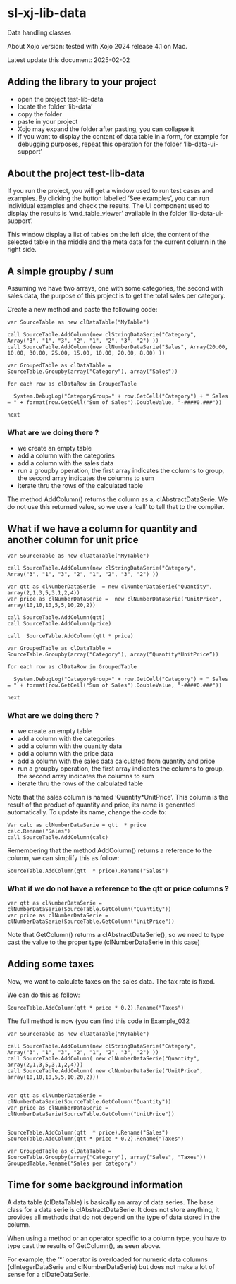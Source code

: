 # sl-xj-lib-data
Data handling classes

About Xojo version: tested with Xojo 2024 release 4.1 on Mac.

Latest update this document: 2025-02-02


## Adding the library to your project

- open the project test-lib-data
- locate the folder ‘lib-data’
- copy the folder
- paste in your project
- Xojo may expand the folder after pasting, you can collapse it
- If you want to display the content of data table in a form, for example for debugging purposes, repeat this operation for the folder ‘lib-data-ui-support’


## About the project test-lib-data
If you run the project, you will get a window used to run test cases and examples. 
By clicking the button labelled ’See examples’, you can run individual examples and check the results. The UI component used to display the results is ‘wnd\_table_viewer’ available in the folder ‘lib-data-ui-support’.

This window display a list of tables on the left side, the content of the selected table in the middle and the meta data for the current column in the right side. 

## A simple groupby / sum

Assuming we have two arrays, one with some categories, the second with sales data, the purpose of this project is to get the total sales per category.

Create a new method and paste the following code:


```xojo
var SourceTable as new clDataTable("MyTable")

call SourceTable.AddColumn(new clStringDataSerie("Category", Array("3", "1", "3", "2", "1", "2", "3", "2") ))
call SourceTable.AddColumn(new clNumberDataSerie("Sales", Array(20.00, 10.00, 30.00, 25.00, 15.00, 10.00, 20.00, 8.00) ))

var GroupedTable as clDataTable = SourceTable.Groupby(array("Category"), array("Sales"))

for each row as clDataRow in GroupedTable
  
  System.DebugLog("CategoryGroup=" + row.GetCell("Category") + " Sales = " + format(row.GetCell("Sum of Sales").DoubleValue, "-####0.###"))
  
next
```

### What are we doing there ?

- we create an empty table
- add a column with the categories
- add a column with the sales data
- run a groupby operation, the first array indicates the columns to group, the second array indicates the columns to sum
- iterate thru the rows of the calculated table

The method AddColumn() returns the column as a, clAbstractDataSerie. We do not use this returned value, so we use a ‘call’ to tell that to the compiler.

## What if we have a column for quantity and another column for unit price

```xojo
var SourceTable as new clDataTable("MyTable")

call SourceTable.AddColumn(new clStringDataSerie("Category", Array("3", "1", "3", "2", "1", "2", "3", "2") ))

var qtt as clNumberDataSerie  = new clNumberDataSerie("Quantity", array(2,1,3,5,3,1,2,4))
var price as clNumberDataSerie =  new clNumberDataSerie("UnitPrice", array(10,10,10,5,5,10,20,2))

call SourceTable.AddColumn(qtt)
call SourceTable.AddColumn(price)

call  SourceTable.AddColumn(qtt * price)

var GroupedTable as clDataTable = SourceTable.Groupby(array("Category"), array(“Quantity*UnitPrice”))

for each row as clDataRow in GroupedTable
  
  System.DebugLog("CategoryGroup=" + row.GetCell("Category") + " Sales = " + format(row.GetCell("Sum of Sales").DoubleValue, "-####0.###"))
  
next
```

### What are we doing there ?
- we create an empty table
- add a column with the categories
- add a column with the quantity data
- add a column with the price data
- add a column with the sales data calculated from quantity and price
- run a groupby operation, the first array indicates the columns to group, the second array indicates the columns to sum
- iterate thru the rows of the calculated table

Note that the sales column is named ‘Quantity*UnitPrice’. This column is the result of the product of quantity and price, its name is generated automatically. To update its name, change the code to:

```xojo
Var calc as clNumberDataSerie = qtt  * price
calc.Rename("Sales")
call SourceTable.AddColumn(calc)
```

Remembering that the method AddColumn() returns a reference to the column, we can simplify this as follow:

```xojo	
SourceTable.AddColumn(qtt  * price).Rename("Sales")
```

### What if we do not have a reference to the qtt or price columns ?

```xojo
var qtt as clNumberDataSerie = clNumberDataSerie(SourceTable.GetColumn("Quantity"))
var price as clNumberDataSerie = clNumberDataSerie(SourceTable.GetColumn("UnitPrice"))
```

Note that GetColumn() returns a clAbstractDataSerie(), so we need to type cast the value to the proper type (clNumberDataSerie in this case)


## Adding some taxes
Now, we want to calculate taxes on the sales data. The tax rate is fixed.

We can do this as follow:

```xojo
SourceTable.AddColumn(qtt * price * 0.2).Rename("Taxes")
```

The full method is now (you can find this code in Example_032

```xojo
var SourceTable as new clDataTable("MyTable")

call SourceTable.AddColumn(new clStringDataSerie("Category", Array("3", "1", "3", "2", "1", "2", "3", "2") ))
call SourceTable.AddColumn( new clNumberDataSerie("Quantity", array(2,1,3,5,3,1,2,4)))
call SourceTable.AddColumn( new clNumberDataSerie("UnitPrice", array(10,10,10,5,5,10,20,2)))


var qtt as clNumberDataSerie = clNumberDataSerie(SourceTable.GetColumn("Quantity"))
var price as clNumberDataSerie = clNumberDataSerie(SourceTable.GetColumn("UnitPrice"))


SourceTable.AddColumn(qtt  * price).Rename("Sales")
SourceTable.AddColumn(qtt * price * 0.2).Rename("Taxes")

var GroupedTable as clDataTable = SourceTable.Groupby(array("Category"), array("Sales", "Taxes"))
GroupedTable.Rename("Sales per category")

```

## Time for some background information

A data table (clDataTable) is basically an array of data series. The base class for a data serie is clAbstractDataSerie. It does not store anything, it provides all methods that do not depend on the type of data stored in the column. 

When using a method or an operator specific to a column type, you have to type cast the results of GetColumn(), as seen above.

For example, the ‘*’ operator is overloaded for numeric data columns (clIntegerDataSerie and clNumberDataSerie) but does not make a lot of sense for a clDateDataSerie.



